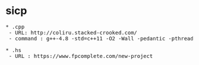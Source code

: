 sicp
====
<pre>
* .cpp
 - URL: http://coliru.stacked-crooked.com/
 - command : g++-4.8 -std=c++11 -O2 -Wall -pedantic -pthread main.cpp && ./a.out

* .hs
 - URL : https://www.fpcomplete.com/new-project
</pre>
